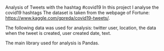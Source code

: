 Analysis of Tweets with the hashtag #covid19 In this project I analyse the covid19 hashtags The dataset is taken from the webpage of Fortune: https://www.kaggle.com/gpreda/covid19-tweets/.

The following data was used for analysis: twitter user, location, the data when the tweet is created, user created date, text.

The main library used for analysis is Pandas.
